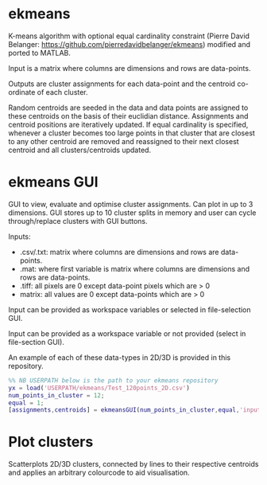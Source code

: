 # ekmeans
K-means algorithm with optional equal cardinality constraint (Pierre David Belanger: https://github.com/pierredavidbelanger/ekmeans) modified and ported to MATLAB.

Input is a matrix where columns are dimensions and rows are data-points.

Outputs are cluster assignments for each data-point and the centroid co-ordinate of each cluster.

Random centroids are seeded in the data and data points are assigned to these centroids on the basis of their euclidian distance. Assignments and centroid positions are iteratively updated. If equal cardinality is specified, whenever a cluster becomes too large points in that cluster that are closest to any other centroid are removed and reassigned to their next closest centroid and all clusters/centroids updated.

# ekmeans GUI
GUI to view, evaluate and optimise cluster assignments. Can plot in up to 3 dimensions. GUI stores up to 10 cluster splits in memory and user can cycle through/replace clusters with GUI buttons.

Inputs:
- .csv/.txt: matrix where columns are dimensions and rows are data-points.
- .mat: where first variable is matrix where columns are dimensions and rows are data-points.
- .tiff: all pixels are 0 except data-point pixels which are > 0
- matrix: all values are 0 except data-points which are > 0

Input can be provided as workspace variables or selected in file-selection GUI.

Input can be provided as a workspace variable or not provided (select in file-section GUI).

An example of each of these data-types in 2D/3D is provided in this repository.

```matlab
%% NB USERPATH below is the path to your ekmeans repository
yx = load('USERPATH/ekmeans/Test_120points_2D.csv')
num_points_in_cluster = 12;
equal = 1;
[assignments,centroids] = ekmeansGUI(num_points_in_cluster,equal,'input',yx);
```

# Plot clusters
Scatterplots 2D/3D clusters, connected by lines to their respective centroids and applies an arbitrary colourcode to aid visualisation.
